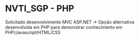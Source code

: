 # NVTI_SGP - PHP
Solicitado desenvolvimento MVC ASP.NET -> Opção alternativa desenvolvida em PHP para demonstrar conhecimento em PHP/Javascript/HTML/CSS
